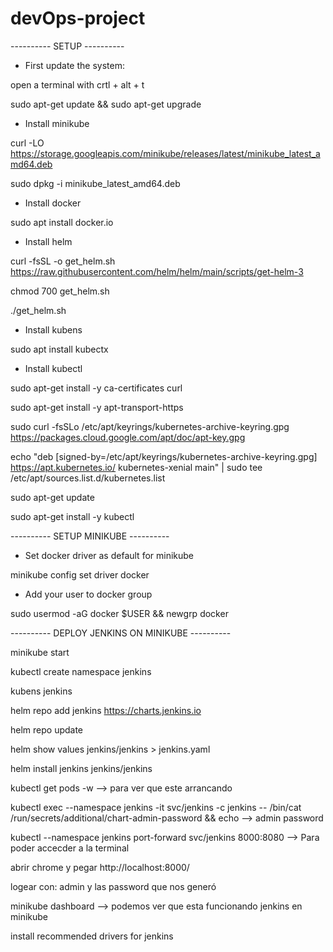 # devOps-project


---------- SETUP ----------

- First update the system:

open a terminal with crtl + alt + t

sudo apt-get update && sudo apt-get upgrade

- Install minikube

curl -LO https://storage.googleapis.com/minikube/releases/latest/minikube_latest_amd64.deb

sudo dpkg -i minikube_latest_amd64.deb

- Install docker

sudo apt install docker.io

- Install helm

curl -fsSL -o get_helm.sh https://raw.githubusercontent.com/helm/helm/main/scripts/get-helm-3

chmod 700 get_helm.sh

./get_helm.sh

- Install kubens

sudo apt install kubectx

- Install kubectl

sudo apt-get install -y ca-certificates curl

sudo apt-get install -y apt-transport-https

sudo curl -fsSLo /etc/apt/keyrings/kubernetes-archive-keyring.gpg https://packages.cloud.google.com/apt/doc/apt-key.gpg

echo "deb [signed-by=/etc/apt/keyrings/kubernetes-archive-keyring.gpg] https://apt.kubernetes.io/ kubernetes-xenial main" | sudo tee /etc/apt/sources.list.d/kubernetes.list

sudo apt-get update

sudo apt-get install -y kubectl

---------- SETUP MINIKUBE ----------


- Set docker driver as default for minikube

minikube config set driver docker

- Add your user to docker group

sudo usermod -aG docker $USER && newgrp docker

---------- DEPLOY JENKINS ON MINIKUBE ----------

minikube start

kubectl create namespace jenkins

kubens jenkins

helm repo add jenkins https://charts.jenkins.io

helm repo update 

helm show values jenkins/jenkins > jenkins.yaml

helm install jenkins jenkins/jenkins  

kubectl get pods -w 				--> para ver que este arrancando

kubectl exec --namespace jenkins -it svc/jenkins -c jenkins -- /bin/cat /run/secrets/additional/chart-admin-password && echo		--> admin password
	
kubectl --namespace jenkins port-forward svc/jenkins 8000:8080		--> Para poder accecder a la terminal

abrir chrome y pegar http://localhost:8000/

logear con: admin y las password que nos generó

minikube dashboard 				--> podemos ver que esta funcionando jenkins en minikube

install recommended drivers for jenkins
